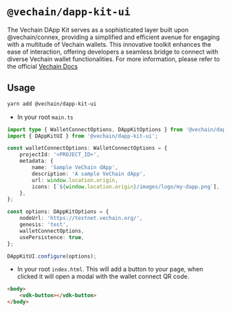 # `@vechain/dapp-kit-ui`

The Vechain DApp Kit serves as a sophisticated layer built upon @vechain/connex, providing a simplified and efficient avenue for engaging with a multitude of Vechain wallets. This innovative toolkit enhances the ease of interaction, offering developers a seamless bridge to connect with diverse Vechain wallet functionalities. For more information, please refer to the official [Vechain Docs](https://docs.vechain.org/developer-resources/sdks-and-providers/dapp-kit)

## Usage

```bash
yarn add @vechain/dapp-kit-ui
```

-   In your root `main.ts`

```typescript
import type { WalletConnectOptions, DAppKitOptions } from '@vechain/dapp-kit';
import { DAppKitUI } from '@vechain/dapp-kit-ui';

const walletConnectOptions: WalletConnectOptions = {
    projectId: '<PROJECT_ID>',
    metadata: {
        name: 'Sample VeChain dApp',
        description: 'A sample VeChain dApp',
        url: window.location.origin,
        icons: [`${window.location.origin}/images/logo/my-dapp.png`],
    },
};

const options: DAppKitOptions = {
    nodeUrl: 'https://testnet.vechain.org/',
    genesis: 'test',
    walletConnectOptions,
    usePersistence: true,
};

DAppKitUI.configure(options);
```

-   In your root `index.html`. This will add a button to your page, when clicked it will open a modal with the wallet
    connect QR code.

```html
<body>
    <vdk-button></vdk-button>
</body>
```
